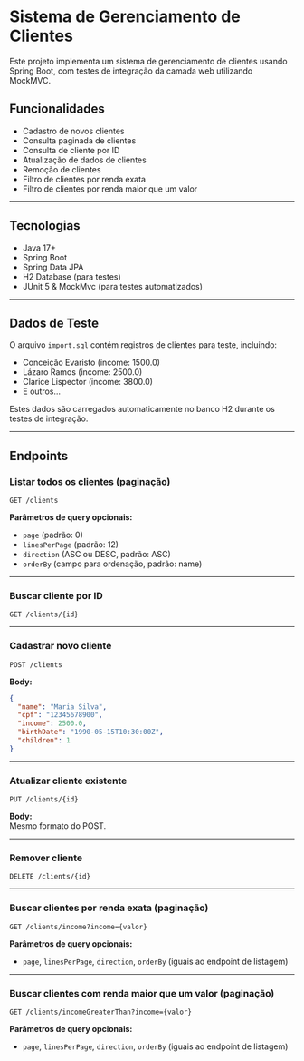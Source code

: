 # Sistema de Gerenciamento de Clientes

Este projeto implementa um sistema de gerenciamento de clientes usando Spring Boot, com testes de integração da camada web utilizando MockMVC.

## Funcionalidades

- Cadastro de novos clientes
- Consulta paginada de clientes
- Consulta de cliente por ID
- Atualização de dados de clientes
- Remoção de clientes
- Filtro de clientes por renda exata
- Filtro de clientes por renda maior que um valor

---

## Tecnologias

- Java 17+
- Spring Boot
- Spring Data JPA
- H2 Database (para testes)
- JUnit 5 & MockMvc (para testes automatizados)

---

## Dados de Teste

O arquivo `import.sql` contém registros de clientes para teste, incluindo:

- Conceição Evaristo (income: 1500.0)
- Lázaro Ramos (income: 2500.0)
- Clarice Lispector (income: 3800.0)
- E outros...

Estes dados são carregados automaticamente no banco H2 durante os testes de integração.

---

## Endpoints

### Listar todos os clientes (paginação)

```
GET /clients
```

**Parâmetros de query opcionais:**

- `page` (padrão: 0)
- `linesPerPage` (padrão: 12)
- `direction` (ASC ou DESC, padrão: ASC)
- `orderBy` (campo para ordenação, padrão: name)

---

### Buscar cliente por ID

```
GET /clients/{id}
```

---

### Cadastrar novo cliente

```
POST /clients
```

**Body:**

```json
{
  "name": "Maria Silva",
  "cpf": "12345678900",
  "income": 2500.0,
  "birthDate": "1990-05-15T10:30:00Z",
  "children": 1
}
```

---

### Atualizar cliente existente

```
PUT /clients/{id}
```

**Body:**  
Mesmo formato do POST.

---

### Remover cliente

```
DELETE /clients/{id}
```

---

### Buscar clientes por renda exata (paginação)

```
GET /clients/income?income={valor}
```

**Parâmetros de query opcionais:**

- `page`, `linesPerPage`, `direction`, `orderBy` (iguais ao endpoint de listagem)

---

### Buscar clientes com renda maior que um valor (paginação)

```
GET /clients/incomeGreaterThan?income={valor}
```

**Parâmetros de query opcionais:**

- `page`, `linesPerPage`, `direction`, `orderBy` (iguais ao endpoint de listagem)
